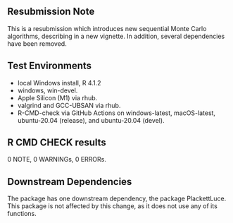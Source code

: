 ## Resubmission Note
This is a resubmission which introduces new sequential Monte Carlo algorithms, describing in a new vignette. In addition, several dependencies have been removed.

## Test Environments
* local Windows install, R 4.1.2
* windows, win-devel.
* Apple Silicon (M1) via rhub.
* valgrind and GCC-UBSAN via rhub.
* R-CMD-check via GitHub Actions on windows-latest, macOS-latest, ubuntu-20.04 (release), and ubuntu-20.04 (devel).

## R CMD CHECK results

0 NOTE, 0 WARNINGs, 0 ERRORs.

## Downstream Dependencies
The package has one downstream dependency, the package PlackettLuce. This package is not affected by this change, as it does not use any of its functions.
